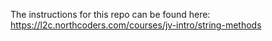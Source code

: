 The instructions for this repo can be found here: https://l2c.northcoders.com/courses/jv-intro/string-methods